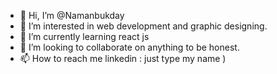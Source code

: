 - 👋 Hi, I’m @Namanbukday
- 👀 I’m interested in web development and graphic designing.
- 🌱 I’m currently learning react js
- 💞️ I’m looking to collaborate on anything to be honest.
- 📫 How to reach me linkedin : just type my name )

<!---
Namanbukday/Namanbukday is a ✨ special ✨ repository because its `README.md` (this file) appears on your GitHub profile.
You can click the Preview link to take a look at your changes.
--->
